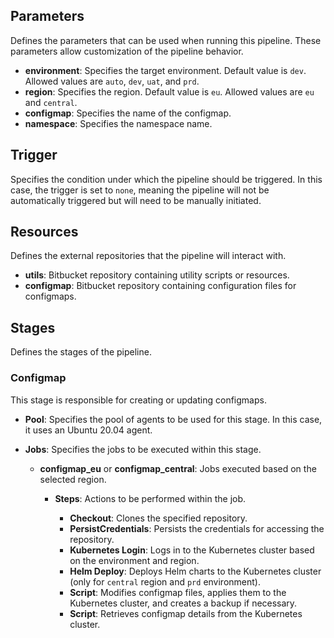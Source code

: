 ## Parameters
Defines the parameters that can be used when running this pipeline. These parameters allow customization of the pipeline behavior.

- **environment**: Specifies the target environment. Default value is `dev`. Allowed values are `auto`, `dev`, `uat`, and `prd`.
- **region**: Specifies the region. Default value is `eu`. Allowed values are `eu` and `central`.
- **configmap**: Specifies the name of the configmap.
- **namespace**: Specifies the namespace name.

## Trigger
Specifies the condition under which the pipeline should be triggered. In this case, the trigger is set to `none`, meaning the pipeline will not be automatically triggered but will need to be manually initiated.

## Resources
Defines the external repositories that the pipeline will interact with.

- **utils**: Bitbucket repository containing utility scripts or resources.
- **configmap**: Bitbucket repository containing configuration files for configmaps.

## Stages
Defines the stages of the pipeline.

### Configmap
This stage is responsible for creating or updating configmaps.

- **Pool**: Specifies the pool of agents to be used for this stage. In this case, it uses an Ubuntu 20.04 agent.

- **Jobs**: Specifies the jobs to be executed within this stage.

  - **configmap_eu** or **configmap_central**: Jobs executed based on the selected region.

    - **Steps**: Actions to be performed within the job.

      - **Checkout**: Clones the specified repository.
      - **PersistCredentials**: Persists the credentials for accessing the repository.
      - **Kubernetes Login**: Logs in to the Kubernetes cluster based on the environment and region.
      - **Helm Deploy**: Deploys Helm charts to the Kubernetes cluster (only for `central` region and `prd` environment).
      - **Script**: Modifies configmap files, applies them to the Kubernetes cluster, and creates a backup if necessary.
      - **Script**: Retrieves configmap details from the Kubernetes cluster.

